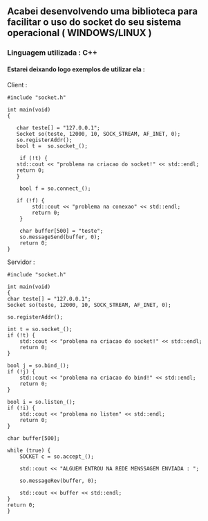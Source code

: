## Acabei desenvolvendo uma biblioteca para facilitar o uso do socket do seu sistema operacional ( WINDOWS/LINUX )

### Linguagem utilizada : C++

#### Estarei deixando logo exemplos de utilizar ela : 

Client : 

    #include "socket.h"

    int main(void)
    {
    
       char teste[] = "127.0.0.1";
       Socket so(teste, 12000, 10, SOCK_STREAM, AF_INET, 0);
       so.registerAddr();
       bool t =  so.socket_();
    
	    if (!t) {
       std::cout << "problema na criacao do socket!" << std::endl;
       return 0;
       }

        bool f = so.connect_();
				
       if (!f) {
            std::cout << "problema na conexao" << std::endl;
            return 0;
        }
				
        char buffer[500] = "teste";
        so.messageSend(buffer, 0);
        return 0;
    }


Servidor : 

    #include "socket.h"

    int main(void)
    {
	char teste[] = "127.0.0.1";
	Socket so(teste, 12000, 10, SOCK_STREAM, AF_INET, 0);

	so.registerAddr();

	int t = so.socket_();
	if (!t) {
		std::cout << "problema na criacao do socket!" << std::endl;
		return 0;
	}

	bool j = so.bind_();
	if (!j) {
		std::cout << "problema na criacao do bind!" << std::endl;
		return 0;
	}

	bool i = so.listen_();
	if (!i) {
		std::cout << "problema no listen" << std::endl;
		return 0;
	}

	char buffer[500];

	while (true) {
		SOCKET c = so.accept_();

		std::cout << "ALGUEM ENTROU NA REDE MENSSAGEM ENVIADA : ";

		so.messageRev(buffer, 0);

		std::cout << buffer << std::endl;
	}
	return 0;
    }
